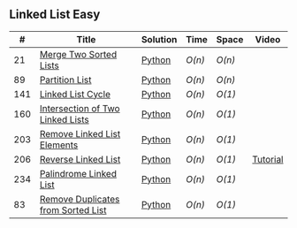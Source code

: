 
## Linked List Easy
|  #  | Title | Solution | Time | Space | Video|
| --- | ----- | -------- | ---- | ----- | ---- |
|21|[Merge Two Sorted Lists](https://leetcode.com/problems/merge-two-sorted-lists) | [Python](/merge-two-sorted-lists.md) | _O(n)_| _O(n)_ ||
|89|[Partition List](https://leetcode.com/problems/partition-list/) | [Python](/partition-list.md) | _O(n)_ | _O(n)_ ||
|141|[Linked List Cycle](https://leetcode.com/problems/linked-list-cycle/#/description) | [Python](/linked-list-cycle.md) | _O(n)_ | _O(1)_ ||
|160|[Intersection of Two Linked Lists](https://leetcode.com/problems/intersection-of-two-linked-lists) | [Python](/intersection-of-two-linked-lists.md) | _O(n)_| _O(1)_  ||
|203|[Remove Linked List Elements](https://leetcode.com/problems/remove-linked-list-elements/#/description) | [Python](/remove-linked-list-elements.md) | _O(n)_| _O(1)_  ||
|206|[Reverse Linked List](https://leetcode.com/problems/reverse-linked-list/#/description) | [Python](/reverse-linked-list.md) | _O(n)_| _O(1)_  | [Tutorial](https://www.youtube.com/watch?v=sYcOK51hl-A&t=681s) |
|234|[Palindrome Linked List](https://leetcode.com/problems/palindrome-linked-list/) | [Python](/palindrome-linked-list.md) | _O(n)_| _O(1)_  ||
|83|[Remove Duplicates from Sorted List](https://leetcode.com/problems/remove-duplicates-from-sorted-list/#/description)| [Python ](/remove-duplicates-from-sorted-array.md)| _O(n)_| _O(1)_  ||
